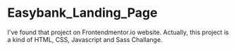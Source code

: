 # Easybank_Landing_Page
I've found that project on Frontendmentor.io website. Actually, this project is a kind of HTML, CSS, Javascript and Sass Challange.
